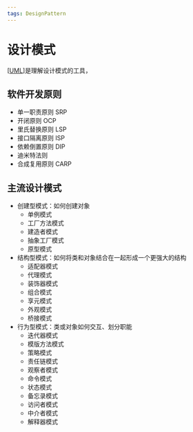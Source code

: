 ```yaml
---
tags: DesignPattern
---
```

# 设计模式

[[UML]]是理解设计模式的工具，

## 软件开发原则

- 单一职责原则 SRP
- 开闭原则 OCP
- 里氏替换原则 LSP
- 接口隔离原则 ISP
- 依赖倒置原则 DIP
- 迪米特法则
- 合成复用原则 CARP

## 主流设计模式

- 创建型模式：如何创建对象
  - 单例模式
  - 工厂方法模式
  - 建造者模式
  - 抽象工厂模式
  - 原型模式
- 结构型模式：如何将类和对象结合在一起形成一个更强大的结构
  - 适配器模式
  - 代理模式
  - 装饰器模式
  - 组合模式
  - 享元模式
  - 外观模式
  - 桥接模式
- 行为型模式：类或对象如何交互、划分职能
  - 迭代器模式
  - 模版方法模式
  - 策略模式
  - 责任链模式
  - 观察者模式
  - 命令模式
  - 状态模式
  - 备忘录模式
  - 访问者模式
  - 中介者模式
  - 解释器模式

[//begin]: # "Autogenerated link references for markdown compatibility"
[UML]: ../tools/UML.md "UML类图"
[//end]: # "Autogenerated link references"
